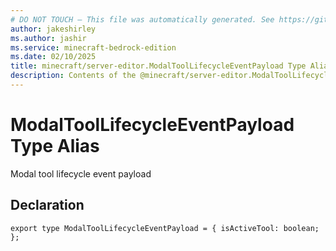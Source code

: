 ```yaml
---
# DO NOT TOUCH — This file was automatically generated. See https://github.com/mojang/minecraftapidocsgenerator to modify descriptions, examples, etc.
author: jakeshirley
ms.author: jashir
ms.service: minecraft-bedrock-edition
ms.date: 02/10/2025
title: minecraft/server-editor.ModalToolLifecycleEventPayload Type Alias
description: Contents of the @minecraft/server-editor.ModalToolLifecycleEventPayload type alias.
---
```

# ModalToolLifecycleEventPayload Type Alias

Modal tool lifecycle event payload

## Declaration
`export type ModalToolLifecycleEventPayload = {
    isActiveTool: boolean;
};`
